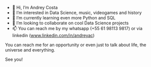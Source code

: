 - 👋 Hi, I’m Andrey Costa
- 👀 I’m interested in Data Science, music, videogames and history
- 🌱 I’m currently learning even more Python and SQL
- 💞️ I’m looking to collaborate on cool Data Science projects
- 📫 You can reach me by my whatsapp (+55 61 98113 9817) or via linkedin (www.linkedin.com/in/andreyac)

You can reach me for an opportunity or even just to talk about life, the universe and everything.

See you!
